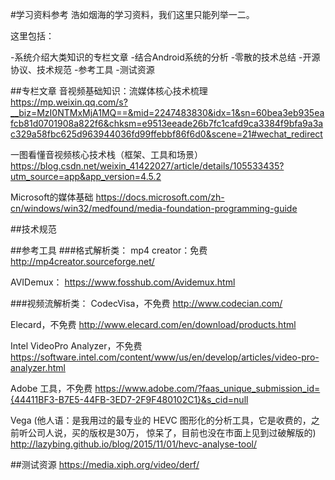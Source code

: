#学习资料参考
浩如烟海的学习资料，我们这里只能列举一二。

这里包括：

-系统介绍大类知识的专栏文章
-结合Android系统的分析
-零散的技术总结
-开源协议、技术规范
-参考工具
-测试资源

##专栏文章
音视频基础知识：流媒体核心技术梳理
https://mp.weixin.qq.com/s?__biz=MzI0NTMxMjA1MQ==&mid=2247483830&idx=1&sn=60bea3eb935eafcb81d0701908a822f6&chksm=e9513eeade26b7fc1cafd9ca3384f9bfa9a3ac329a58fbc625d963944036fd99ffebbf86f6d0&scene=21#wechat_redirect

一图看懂音视频核心技术栈（框架、工具和场景）
https://blog.csdn.net/weixin_41422027/article/details/105533435?utm_source=app&app_version=4.5.2

Microsoft的媒体基础
https://docs.microsoft.com/zh-cn/windows/win32/medfound/media-foundation-programming-guide

##技术规范

##参考工具
###格式解析类：
mp4 creator：免费
http://mp4creator.sourceforge.net/

AVIDemux：
https://www.fosshub.com/Avidemux.html

###视频流解析类：
CodecVisa，不免费
http://www.codecian.com/

Elecard，不免费
http://www.elecard.com/en/download/products.html

Intel VideoPro Analyzer，不免费
https://software.intel.com/content/www/us/en/develop/articles/video-pro-analyzer.html

Adobe 工具，不免费
https://www.adobe.com/?faas_unique_submission_id={44411BF3-B7E5-44FB-3ED7-2F9F480102C1}&s_cid=null

Vega (他人语：是我用过的最专业的 HEVC 图形化的分析工具，它是收费的，之前听公司人说，买的版权是30万， 惊呆了，目前也没在市面上见到过破解版的)
http://lazybing.github.io/blog/2015/11/01/hevc-analyse-tool/

##测试资源
https://media.xiph.org/video/derf/
